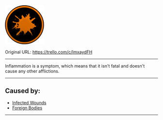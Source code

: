 ![tile028(2).png\|200](./Inflammation%20-%20Attachments/6718845db30472d958dd7b0d.png)

Original URL: https://trello.com/c/lmxaydFH

---

Inflammation is a symptom, which means that it isn't fatal and doesn't cause any other afflictions.

---

## Caused by:

- [Infected Wounds](../Any%20bodypart/Infected%20Wounds.md)
- [Foreign Bodies](../Any%20bodypart/Foreign%20Bodies.md)

---

